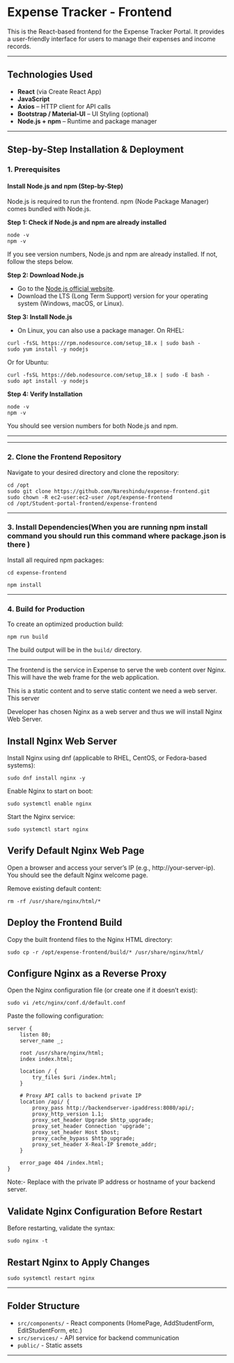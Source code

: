 # Expense Tracker - Frontend

This is the React-based frontend for the Expense Tracker Portal. It provides a user-friendly interface for users to manage their expenses and income records.

---

##  Technologies Used

- **React** (via Create React App)
- **JavaScript**
- **Axios** – HTTP client for API calls
- **Bootstrap / Material-UI** – UI Styling (optional)
- **Node.js + npm** – Runtime and package manager

---

## Step-by-Step Installation & Deployment


### 1. Prerequisites

#### Install Node.js and npm (Step-by-Step)

Node.js is required to run the frontend. npm (Node Package Manager) comes bundled with Node.js.

**Step 1: Check if Node.js and npm are already installed**
```
node -v
npm -v
```
If you see version numbers, Node.js and npm are already installed. If not, follow the steps below.

**Step 2: Download Node.js**

- Go to the [Node.js official website](https://nodejs.org/).
- Download the LTS (Long Term Support) version for your operating system (Windows, macOS, or Linux).

**Step 3: Install Node.js**

- On Linux, you can also use a package manager. On RHEL:
```
curl -fsSL https://rpm.nodesource.com/setup_18.x | sudo bash -
sudo yum install -y nodejs
```
Or for Ubuntu:
```
curl -fsSL https://deb.nodesource.com/setup_18.x | sudo -E bash -
sudo apt install -y nodejs
```

**Step 4: Verify Installation**
```
node -v
npm -v
```
You should see version numbers for both Node.js and npm.

---

---

### 2. Clone the Frontend Repository

Navigate to your desired directory and clone the repository:
```
cd /opt
sudo git clone https://github.com/Nareshindu/expense-frontend.git
sudo chown -R ec2-user:ec2-user /opt/expense-frontend
cd /opt/Student-portal-frontend/expense-frontend

```

---

### 3. Install Dependencies(When you are running npm install command you should run this command where package.json is there )

Install all required npm packages:
```
cd expense-frontend
```
```
npm install
```

---


### 4. Build for Production

To create an optimized production build:
```
npm run build
```
The build output will be in the `build/` directory.

---

The frontend is the service in Expense to serve the web content over Nginx. This will have the web frame for the web application.

This is a static content and to serve static content we need a web server. This server

Developer has chosen Nginx as a web server and thus we will install Nginx Web Server.

## Install Nginx Web Server
Install Nginx using dnf (applicable to RHEL, CentOS, or Fedora-based systems):
```
sudo dnf install nginx -y 
```
Enable Nginx to start on boot:
```
sudo systemctl enable nginx
```
Start the Nginx service:
```
sudo systemctl start nginx
```
## Verify Default Nginx Web Page
Open a browser and access your server’s IP (e.g., http://your-server-ip). You should see the default Nginx welcome page.

Remove existing default content:
```
rm -rf /usr/share/nginx/html/*
```
## Deploy the Frontend Build

Copy the built frontend files to the Nginx HTML directory:
```
sudo cp -r /opt/expense-frontend/build/* /usr/share/nginx/html/
```

## Configure Nginx as a Reverse Proxy

Open the Nginx configuration file (or create one if it doesn’t exist):

```
sudo vi /etc/nginx/conf.d/default.conf
```
Paste the following configuration:
```
server {
    listen 80;
    server_name _;

    root /usr/share/nginx/html;
    index index.html;

    location / {
        try_files $uri /index.html;
    }

    # Proxy API calls to backend private IP
    location /api/ {
        proxy_pass http://backendserver-ipaddress:8080/api/;
        proxy_http_version 1.1;
        proxy_set_header Upgrade $http_upgrade;
        proxy_set_header Connection 'upgrade';
        proxy_set_header Host $host;
        proxy_cache_bypass $http_upgrade;
        proxy_set_header X-Real-IP $remote_addr;
    }

    error_page 404 /index.html;
}
```
Note:- Replace <backend-server-ip> with the private IP address or hostname of your backend server.


## Validate Nginx Configuration Before Restart
Before restarting, validate the syntax:
```
sudo nginx -t
```

## Restart Nginx to Apply Changes
```
sudo systemctl restart nginx
```
---
## Folder Structure

- `src/components/` - React components (HomePage, AddStudentForm, EditStudentForm, etc.)
- `src/services/` - API service for backend communication
- `public/` - Static assets

---
